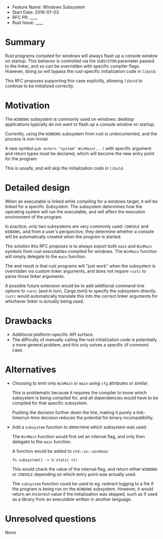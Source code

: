 - Feature Name: Windows Subsystem
- Start Date: 2016-07-03
- RFC PR: ____
- Rust Issue: ____

# Summary
[summary]: #summary

Rust programs compiled for windows will always flash up a console window on
startup. This behavior is controlled via the `SUBSYSTEM` parameter passed to the
linker, and so *can* be overridden with specific compiler flags. However, doing
so will bypass the rust-specific initialization code in `libstd`.

This RFC proposes supporting this case explicitly, allowing `libstd` to
continue to be initialized correctly.

# Motivation
[motivation]: #motivation

The `WINDOWS` subsystem is commonly used on windows: desktop applications
typically do not want to flash up a console window on startup.

Currently, using the `WINDOWS` subsystem from rust is undocumented, and the
process is non-trivial:

A new symbol `pub extern "system" WinMain(...)` with specific argument
and return types must be declared, which will become the new entry point for
the program.

This is unsafe, and will skip the initialization code in `libstd`.

# Detailed design
[design]: #detailed-design

When an executable is linked while compiling for a windows target, it will be
linked for a specific *Subsystem*. The subsystem determines how the operating
system will run the executable, and will affect the execution environment of
the program.

In practice, only two subsystems are very commonly used: `CONSOLE` and
`WINDOWS`, and from a user's perspective, they determine whether a console will
be automatically created when the program is started.

The solution this RFC proposes is to always export both `main` and `WinMain`
symbols from rust executables compiled for windows. The `WinMain` function
will simply delegate to the `main` function.

The end result is that rust programs will "just work" when the subsystem is
overridden via custom linker arguments, and does not require `rustc` to
parse those linker arguments.

A possible future extension would be to add additional command-line options to
`rustc` (and in turn, Cargo.toml) to specify the subsystem directly. `rustc`
would automatically translate this into the correct linker arguments for
whichever linker is actually being used.

# Drawbacks
[drawbacks]: #drawbacks

- Additional platform-specific API surface.
- The difficulty of manually calling the rust initialization code is potentially
  a more general problem, and this only solves a specific (if common) case.

# Alternatives
[alternatives]: #alternatives

- Choosing to emit only `WinMain` or `main` using `cfg` attributes or similar.

  This is problematic because it requires the compiler to know which subsystem
  is being compiled for, and all dependencies would have to be compiled for that
  specific subsystem.

  Pushing the decision further down the line, making it purely a
  link-time/run-time decision reduces the potential for binary incompatibility.

- Add a `subsystem` function to determine which subsystem was used.

  The `WinMain` function would first set an internal flag, and only then
  delegate to the `main` function.

  A function would be added to `std::os::windows`:

  `fn subsystem() -> &'static str`

  This would check the value of the internal flag, and return either `WINDOWS` or
  `CONSOLE` depending on which entry point was actually used.

  The `subsystem` function could be used to eg. redirect logging to a file if
  the program is being run on the `WINDOWS` subsystem. However, it would return
  an incorrect value if the initialization was skipped, such as if used as a
  library from an executable written in another language.

# Unresolved questions
[unresolved]: #unresolved-questions

None

